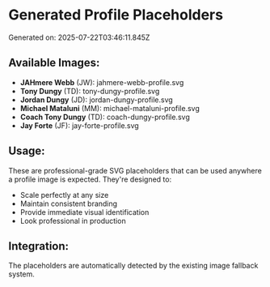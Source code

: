 # Generated Profile Placeholders

Generated on: 2025-07-22T03:46:11.845Z

## Available Images:

- **JAHmere Webb** (JW): jahmere-webb-profile.svg
- **Tony Dungy** (TD): tony-dungy-profile.svg
- **Jordan Dungy** (JD): jordan-dungy-profile.svg
- **Michael Mataluni** (MM): michael-mataluni-profile.svg
- **Coach Tony Dungy** (TD): coach-dungy-profile.svg
- **Jay Forte** (JF): jay-forte-profile.svg

## Usage:

These are professional-grade SVG placeholders that can be used anywhere a profile image is expected. They're designed to:

- Scale perfectly at any size
- Maintain consistent branding
- Provide immediate visual identification
- Look professional in production

## Integration:

The placeholders are automatically detected by the existing image fallback system.
